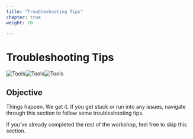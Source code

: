 ```yaml
---
title: "Troubleshooting Tips"
chapter: true
weight: 70

---
```


# Troubleshooting Tips

![Tools](/images/tools1.jpg)![Tools](/images/tools2.jpg)![Tools](/images/tools3.jpg)

## Objective
Things happen. We get it. If you get stuck or run into any issues, navigate through this section to follow some troubleshooting tips.

If you've already completed the rest of the workshop, feel free to skip this section.